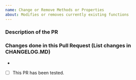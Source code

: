```yaml
---
name: Change or Remove Methods or Properties
about: Modifies or removes currently existing functions
---
```


### Description of the PR

### Changes done in this Pull Request (List changes in CHANGELOG.MD)

-

- [ ] This PR has been tested.
